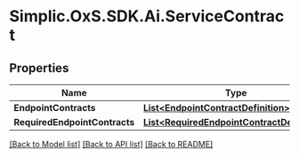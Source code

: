 # Simplic.OxS.SDK.Ai.ServiceContract

## Properties

Name | Type | Description | Notes
------------ | ------------- | ------------- | -------------
**EndpointContracts** | [**List&lt;EndpointContractDefinition&gt;**](EndpointContractDefinition.md) |  | [optional] 
**RequiredEndpointContracts** | [**List&lt;RequiredEndpointContractDefinition&gt;**](RequiredEndpointContractDefinition.md) |  | [optional] 

[[Back to Model list]](../README.md#documentation-for-models) [[Back to API list]](../README.md#documentation-for-api-endpoints) [[Back to README]](../README.md)

